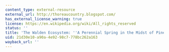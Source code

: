 ```yaml
---
content_type: external-resource
external_url: http://thoreaucountry.blogspot.com/
has_external_license_warning: true
license: https://en.wikipedia.org/wiki/All_rights_reserved
status: ''
title: 'The Walden Ecosystem: ''A Perennial Spring in the Midst of Pine and Oak Woods'''
uid: 21d30e10-a90a-4e92-98c7-778bc262a163
wayback_url: ''
---
```

